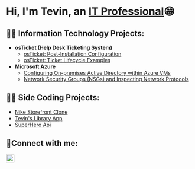 <h1>Hi, I'm Tevin, an <a href="https://linkedin.com/in/tevin-hamilton">IT Professional</a>😁</h1> 

<h2>👨‍💻 Information Technology Projects:</h2>

- <b>osTicket (Help Desk Ticketing System)</b>
  - [osTicket: Post-Installation Configuration](https://github.com/htevin/post-install-config.git)
  - [osTicket: Ticket Lifecycle Examples](https://github.com/htevin/ticket-lifecycle.git)
- <b>Microsoft Azure</b>
  - [Configuring On-premises Active Directory within Azure VMs](https://github.com/htevin/configure-ad.git)
  - [Network Security Groups (NSGs) and Inspecting Network Protocols](https://github.com/htevin/azure-network-protocols.git)

<h2>👨‍💻 Side Coding Projects:</h2>

  - [Nike Storefront Clone](https://htevin.github.io/nike-storefront-build/)
  - [Tevin's Library App](https://htevin.github.io/library-web-app/)
  - [SuperHero Api](https://htevin.github.io/Superhero-Api-Frontend)




<h2>🤳Connect with me:</h2>


[<img align="left" alt="Nemesio | LinkedIn" width="22px" src="https://cdn.jsdelivr.net/npm/simple-icons@v3/icons/linkedin.svg" />][linkedin]



[linkedin]: https://linkedin.com/in/tevin-hamilton




